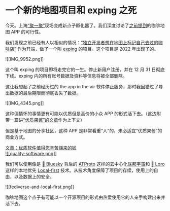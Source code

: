 # 一个新的地图项目和 exping 之死

今天。上海[“聚一聚”](https://x.com/OikawaRizumu/status/1857086052629983549)现场变成新点子孵化器了。我们深度讨论了[之前提到](https://x.com/OikawaRizumu/status/1856232869758414892)的咖啡地图 APP 的可行性。

我们发现之前已经有人以相似的情况：[“独立开发者想在地图上标记自己去过的咖啡店”](https://exping.world/blog/about-exping-v1) 作为开端，做了一个叫 [exping](https://x.com/exping) 的项目。这个项目是 2022 年出现了的。

![[IMG_9952.png]]

这个叫 exping 的项目即将走完它的一生。停止新用户注册，并在 12 月 31 日彻底下线。exping 内的所有账号数据及资料等信息将被全部删除。

这让我想起了之前经历过的 the app in the air 软件停止服务，那时我因错过了导出数据的最后期限而彻底丢失了数据。

![[IMG_4345.png]]

这种偏情怀的事情更有可能以优质但是高价的小众   APP 的形式活下去。（这边附带一篇讲[“优质果酱”的文章](https://stephango.com/quality-software)作为上下文）

但是基于地图的分享社区，这种 APP 是非常看重“人”的，未必适宜“优质果酱”的商业方式。

[
  文章：优质软件值得您辛苦赚来的钱\
  ![[quality-software.png]]
](https://stephango.com/quality-software)

我们可以使用像是 [🦋 Bluesky](https://bsky.social/about) 背后的 [ATProto](https://github.com/bluesky-social/atproto) 这样的去中心化[联邦宇宙](https://en.wikipedia.org/wiki/Fediverse)和 [🦜 Loro](https://loro.dev/) 这样的本地优先 [Local-first](https://localfirstweb.dev/) 技术。从技术角度保障了项目的存续，使用上的自由，以及数据上的安全。

![[fediverse-and-local-first.png]]

咖啡地图这个点子有可能以一个开源项目的形式由热爱使用它的人亲手构建出来并活下去。
